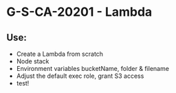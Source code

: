 # G-S-CA-20201 - Lambda
## Use:
* Create a Lambda from scratch
* Node stack
* Environment variables bucketName, folder & filename
* Adjust the default exec role, grant S3 access
* test!

